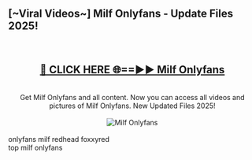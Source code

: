 <h2>[~Viral Videos~] Milf Onlyfans - Update Files 2025!</h2>
<br>
<div align="center">
<h2><a href="https://betterlinks.top/A2PfLJ" rel="nofollow">🔴 CLICK HERE 🌐==►► Milf Onlyfans</a></h2>
<br>
Get Milf Onlyfans and all content. Now you can access all videos and pictures of Milf Onlyfans. New Updated Files 2025!
<br>
<br>
<a href="https://betterlinks.top/A2PfLJ" rel="nofollow" data-target="animated-image.originalLink"><img src="https://i.ibb.co.com/WyWwxjT/player-gif2.gif" alt="Milf Onlyfans" style="max-width: 100%; display: inline-block;" data-target="animated-image.originalImage"></a>
</div>
<br>
onlyfans milf redhead foxxyred<br>
top milf onlyfans